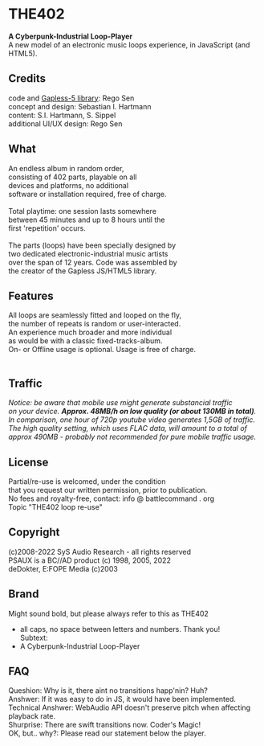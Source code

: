 # THE402<br>
<b>A Cyberpunk-Industrial Loop-Player</b><br>
A new model of an electronic music loops experience, in JavaScript (and HTML5).<br>

## Credits
code and <a href="https://github.com/regosen/Gapless-5">Gapless-5 library</a>: Rego Sen<br>
concept and design: Sebastian I. Hartmann<br>
content: S.I. Hartmann, S. Sippel<br>
additional UI/UX design: Rego Sen<br>
## What
An endless album in random order,<br>
consisting of 402 parts, playable on all<br>
devices and platforms, no additional<br>
software or installation required, free of charge.<br>
<br>
Total playtime: one session lasts somewhere<br>
between 45 minutes and up to 8 hours until the<br>
first 'repetition' occurs.<br>
<br>
The parts (loops) have been specially designed by <br>
two dedicated electronic-industrial music artists <br>
over the span of 12 years. Code was assembled by <br>
the creator of the Gapless JS/HTML5 library. <br>

## Features
All loops are seamlessly fitted and looped on the fly,<br>
the number of repeats is random or user-interacted.<br>
An experience much broader and more individual<br>
as would be with a classic fixed-tracks-album.<br>
On- or Offline usage is optional. Usage is free of charge.<br>
<br>
## Traffic
<i>Notice: be aware that mobile use might generate substancial traffic<br>
on your device. <b>Approx. 48MB/h on low quality (or about 130MB in total)</b>.<br>
In comparison, one hour of 720p youtube video generates 1,5GB of traffic.<br>
The high quality setting, which uses FLAC data, will amount to a total of<br>
approx 490MB - probably not recommended for pure mobile traffic usage.</i>

## License
Partial/re-use is welcomed, under the condition<br>
that you request our written permission, prior to publication.<br>
No fees and royalty-free, contact: info @ battlecommand . org<br>
Topic "THE402 loop re-use"<br>

## Copyright
(c)2008-2022 SyS Audio Research - all rights reserved<br>
PSAUX is a BC//AD product (c) 1998, 2005, 2022 <br>
deDokter, E:FOPE Media (c)2003 <br>

## Brand
Might sound bold, but please always refer to this as THE402<br>
- all caps, no space between letters and numbers. Thank you!<br>
Subtext:<br>
- A Cyberpunk-Industrial Loop-Player

## FAQ
Queshion: Why is it, there aint no transitions happ'nin? Huh?<br>
Anshwer: If it was easy to do in JS, it would have been implemented.<br>
Technical Anshwer: WebAudio API doesn't preserve pitch when affecting playback rate.<br>
Shurprise: There are swift transitions now. Coder's Magic!<br>
OK, but.. why?: Please read our statement below the player.
